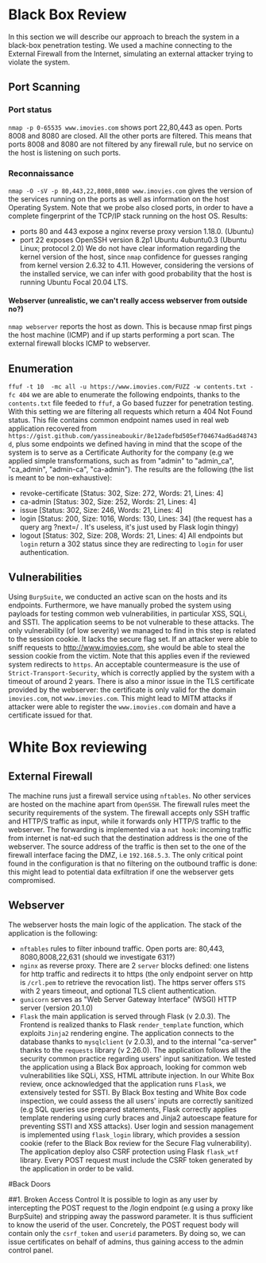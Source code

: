 # Black Box Review
In this section we will describe our approach to breach the system in a black-box penetration testing. We used a machine connecting to the External Firewall from the Internet, simulating an external attacker trying to violate the system.

## Port Scanning

### Port status
`nmap -p 0-65535 www.imovies.com` shows port 22,80,443 as open. Ports 8008 and 8080 are closed. All the other ports are filtered.
This means that ports 8008 and 8080 are not filtered by any firewall rule, but no service on the host is listening on such ports.
### Reconnaissance
`nmap -O -sV -p 80,443,22,8008,8080 www.imovies.com` gives the version of the services running on the ports as well as information on the host Operating System. Note that we probe also closed ports, in order to have a complete fingerprint of the TCP/IP stack running on the host OS.
Results:
- ports 80 and 443 expose a nginx reverse proxy version 1.18.0. (Ubuntu)
- port 22 exposes OpenSSH version 8.2p1 Ubuntu 4ubuntu0.3 (Ubuntu Linux; protocol 2.0)
We do not have clear information regarding the kernel version of the host, since `nmap` confidence for guesses ranging from kernel version 2.6.32 to 4.11.
However, considering the versions of the installed service, we can infer with good probability that the host is running Ubuntu Focal 20.04 LTS.

#### Webserver (unrealistic, we can't really access webserver from outside no?)
`nmap webserver` reports the host as down. This is because nmap first pings the host machine (ICMP) and if up starts performing a port scan. The external firewall blocks ICMP to webserver.

## Enumeration
`ffuf -t 10  -mc all -u https://www.imovies.com/FUZZ -w contents.txt -fc 404` we are able to enumerate the following endpoints, thanks to the `contents.txt` file feeded to `ffuf`, a Go based fuzzer for penetration testing. With this setting we are filtering all requests which return a 404 Not Found status. This file contains common endpoint names used in real web application recovered from `https://gist.github.com/yassineaboukir/8e12adefbd505ef704674ad6ad48743d`, plus some endpoints we defined having in mind that the scope of the system is to serve as a Certificate Authority for the company (e.g we applied simple transformations, such as from "admin" to "admin_ca", "ca_admin", "admin-ca", "ca-admin").
The results are the following (the list is meant to be non-exhaustive):
- revoke-certificate      [Status: 302, Size: 272, Words: 21, Lines: 4]
- ca-admin                [Status: 302, Size: 252, Words: 21, Lines: 4]
- issue                   [Status: 302, Size: 246, Words: 21, Lines: 4]
- login                   [Status: 200, Size: 1016, Words: 130, Lines: 34] (the request has a query arg ?next=/ . It's useless, it's just used by Flask login thingy)
- logout                  [Status: 302, Size: 208, Words: 21, Lines: 4]
All endpoints but `login` return a 302 status since they are redirecting to `login` for user authentication.

## Vulnerabilities
Using `BurpSuite`, we conducted an active scan on the hosts and its endpoints. Furthermore, we have manually probed the system using payloads for testing common web vulnerabilities, in particular XSS, SQLi, and SSTI. The application seems to be not vulnerable to these attacks.
The only vulnerability (of low severity) we managed to find in this step is related to the session cookie. It lacks the secure flag set. If an attacker were able to sniff requests to http://www.imovies.com, she would be able to steal the session cookie from the victim. Note that this applies even if the reviewed system redirects to `https`. An acceptable countermeasure is the use of `Strict-Transport-Security`, which is correctly applied by the system with a timeout of around 2 years.
There is also a minor issue in the TLS certificate provided by the webserver: the certificate is only valid for the domain `imovies.com`, not `www.imovies.com`. This might lead to MITM attacks if attacker were able to register the `www.imovies.com` domain and have a certificate issued for that.

# White Box reviewing

## External Firewall
The machine runs just a firewall service using `nftables`. No other services are hosted on the machine apart from `OpenSSH`. The firewall rules meet the security requirements of the system.
The firewall accepts only SSH traffic and HTTP/S traffic as input, while it forwards only HTTP/S traffic to the webserver. The forwarding is implemented via a `nat hook`: incoming traffic from internet is nat-ed such that the destination address is the one of the webserver. The source address of the traffic is then set to the one of the firewall interface facing the DMZ, i.e `192.168.5.3`.
The only critical point found in the configuration is that no filtering on the outbound traffic is done: this might lead to potential data exfiltration if one the webserver gets compromised.

## Webserver
The webserver hosts the main logic of the application. The stack of the application is the following:
- `nftables` rules to filter inbound traffic. Open ports are: 80,443, 8080,8008,22,631 (should we investigate 631?)
- `nginx` as reverse proxy. There are 2 `server` blocks defined: one listens for http traffic and redirects it to https (the only endpoint server on http is `/crl.pem` to retrieve the revocation list). The https server offers `STS` with 2 years timeout, and optional TLS client authentication.
- `gunicorn` serves as "Web Server Gateway Interface" (WSGI) HTTP server (version 20.1.0)
- `Flask` the main application is served through Flask (v 2.0.3). The Frontend is realized thanks to Flask `render_template` function, which exploits `Jinja2` rendering engine. The application connects to the database thanks to `mysqlclient` (v 2.0.3), and to the internal "ca-server" thanks to the `requests` library (v 2.26.0). The application follows all the security common practice regarding users' input sanitization. We tested the application using a Black Box approach, looking for common web vulnerabilities like SQLi, XSS, HTML attribute injection. In our White Box review, once acknowledged that the application runs `Flask`, we extensively tested for SSTI. By Black Box testing and White Box code inspection, we could assess the all users' inputs are correctly sanitized (e.g SQL queries use prepared statements, Flask correctly applies template rendering using curly braces and Jinja2 autoescape feature for preventing SSTI and XSS attacks).
User login and session management is implemented using `flask_login` library, which provides a session cookie (refer to the Black Box review for the Secure Flag vulnerability). The application deploy also CSRF protection using Flask `flask_wtf` library. Every POST request must include the CSRF token generated by the application in order to be valid.

#Back Doors

##1. Broken Access Control
It is possible to login as any user by intercepting the POST request to the /login endpoint (e.g using a proxy like BurpSuite) and stripping away the password parameter. It is thus sufficient to know the userid of the user. Concretely, the POST request body will contain only the `csrf_token` and `userid` parameters.
By doing so, we can issue certificates on behalf of admins, thus gaining access to the admin control panel.